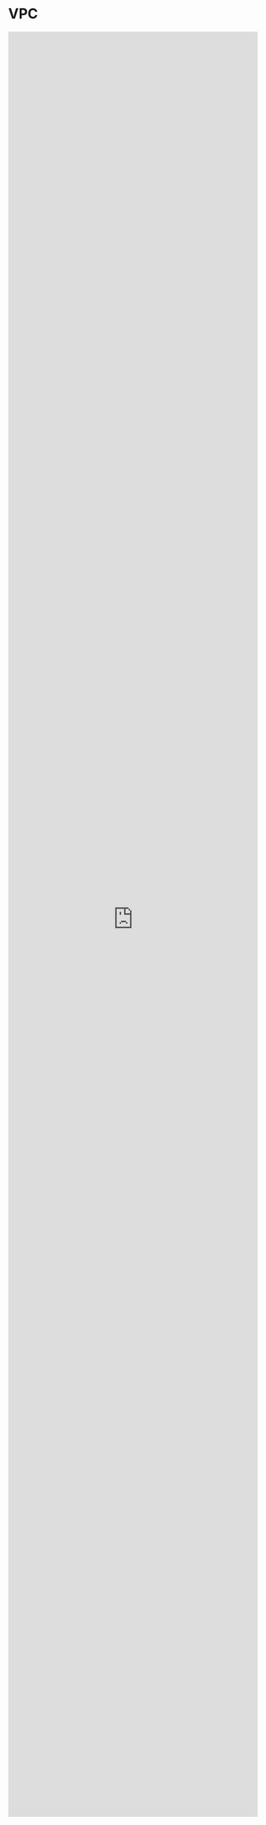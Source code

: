 # VPC

<iframe src="https://allencloud.ccis.chiefappc.com/brian/ccp-doc/VPC.pdf" style="border: none; width: 100%; height: 90vh;">你的瀏覽器不支援內嵌的 PDF 文件，請
        <a href="https://allencloud.ccis.chiefappc.com/brian/ccp-doc/VPC.pdf">點擊這裡下載 PDF 文件</iframe>
